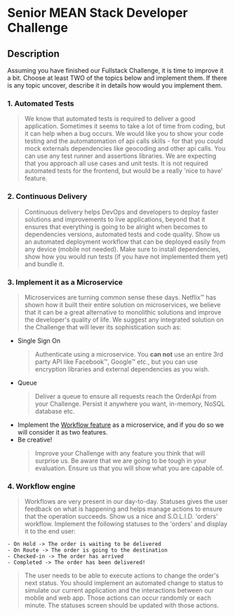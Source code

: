 # Senior MEAN Stack Developer Challenge 
## Description
Assuming you have finished our Fullstack Challenge, it is time to improve it a bit. 
Choose at least TWO of the topics below and implement them. If there is any topic uncover, describe it in details how would you implement them.
### 1. Automated Tests
> We know that automated tests is required to deliver a good application. Sometimes it seems to take a lot of time from coding, but it can help when a bug occurs.
We would like you to show your code testing and the automatomation of api calls skills - for that you could mock externals dependencies like geocoding and other api calls.
You can use any test runner and assertions libraries. We are expecting that you approach all use cases and unit tests. It is not required automated tests for the frontend, but would be a really 'nice to have' feature.
### 2. Continuous Delivery
> Continuous delivery helps DevOps and developers to deploy faster solutions and improvements to live applications, beyond that it ensures that everything is going to be alright when becomes to dependencies versions, automated tests and code quality.
Show us an automated deployment workflow that can be deployed easily from any device (mobile not needed). Make sure to install dependencies, show how you would run tests (if you have not implemented them yet) and bundle it.
### 3. Implement it as a Microservice
> Microservices are turning common sense these days. Netflix™ has shown how it built their entire solution on microservices, we believe that it can be a great alternative to monolithic solutions and improve the developer's quality of life.
We suggest any integrated solution on the Challenge that will lever its sophistication such as:
- Single Sign On
    > Authenticate using a microservice. You **can not** use an entire 3rd party API like Facebook™, Google™ etc., but you can use encryption libraries and external dependencies as you wish.
- Queue
    > Deliver a queue to ensure all requests reach the OrderApi from your Challenge. Persist it anywhere you want, in-memory, NoSQL database etc.
- Implement the [Workflow feature](https://github.com/RoutEasy/challenge-fullstack/blob/master/README_Senior.md#4-workflow-engine) as a microservice, and if you do so we will consider it as two features.
- Be creative!
    > Improve your Challenge with any feature you think that will surprise us. Be aware that we are going to be tough in your evaluation. Ensure us that you will show what you are capable of.
### 4. Workflow engine
> Workflows are very present in our day-to-day. Statuses gives the user feedback on what is happening and helps manage actions to ensure that the operation succeeds.
Show us a nice and S.O.L.I.D. 'orders' workflow. Implement the following statuses to the 'orders' and display it to the end user:
```
- On Hold -> The order is waiting to be delivered
- On Route -> The order is going to the destination
- Checked-in -> The order has arrived
- Completed -> The order has been delivered!
```
> The user needs to be able to execute actions to change the order's next status. You should implement an automated change to status to simulate our current application and the interactions between our mobile and web app. Those actions can occur randomly or each minute. The statuses screen should be updated with those actions.
